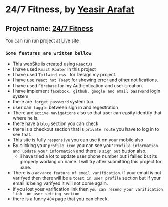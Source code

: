 # 24/7 Fitness, by [Yeasir Arafat](https://www.facebook.com/iamyeasirarafat1)
## Project name: [24/7 Fitness](https://fitness-5402c.web.app/)
You can run run project at [Live site](https://fitness-5402c.web.app/)

### `Some features are written bellow`
- This webSite is created using `ReactJs`
- I have used `React Router` in this project
- I have used `Tailwind css ` for Design  my project.
- I have use `react hot Toast` for showing error and other notifications.
- I have used `Firebase`  for my Authentication and user creation. 
- I have implement `facebook, github, google and email password` login system
- there are` forget password` system too. 
- user can` taggle` between sign in and regestration 
- There are `active navigations` also so that user can easity identify that where he is.
- there have a `blog` section you can check 
- there is a checkout section that is `private route` you have to log in to see that.
- This site is fully `responsive` you can use it on your mobile also
- By clicking your `profile icon` you can see your `Profile information and update your information` and there is `sign out` button also.
     - i have tried a lot to update user phone number but i failled but its properly working on name. I will try after submitting this project for sure.
- There is a `advance feature of email varification`. if your email is not varifyed then there will be a `toast in user profile` section but if your email is being varifyed it will not come again. 
- if you lost your varification link then `you can resend your varification link  on user setting section`
- there is a funny `404` page that you can check.